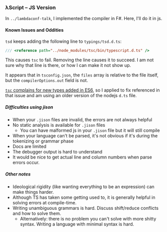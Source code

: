 ### λScript – JS Version

In `../lambdaconf-talk`, I implemented the compiler in F#. Here, I'll do it in js.

#### Known Issues and Oddities
`tsd` keeps adding the following line to `typings/tsd.d.ts`:
 
```ts
/// <reference path="../node_modules/tsc/bin/typescript.d.ts" />
```
 
This causes `tsc` to fail. Removing the line causes it to succeed. I am not sure why that line is there, or
how I can make it not show up.
 
It appears that in `tsconfig.json`, the `files` array is relative to the file itself, but the `compilerOptions.out` 
field is not.

[`tsc` complains for new types added in ES6](https://github.com/borisyankov/DefinitelyTyped/issues/4249), 
so I applied to fix referenced in that issue and am using an older version of the nodejs `d.ts` file.

##### Difficulties using jison
* When your `.jison` files are invalid, the errors are not always helpful
* No static analysis is available for `.jison` files
    * You can have malformed js in your `.jison` file but it will still compile
* When your language can't be parsed, it's not obvious if it's during the tokenizing or grammar phase
* Docs are limited
* The debugger output is hard to understand
* It would be nice to get actual line and column numbers when parse errors occur.

##### Other notes
* Ideological rigidity (like wanting everything to be an expression) can make things harder.
* Although TS has taken some getting used to, it is generally helpful in solving errors at compile-time.
* Writing unambiguous grammars is hard. Discuss shift/reduce conflicts and how to solve them.
    * Alternatively: there is no problem you can't solve with more shitty syntax. Writing a language with minimal syntax is hard.
